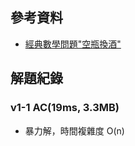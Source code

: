 ## 參考資料
- [經典數學問題"空瓶換酒"](https://blog.csdn.net/paschen/article/details/79840114)

## 解題紀錄
### v1-1 AC(19ms, 3.3MB)
- 暴力解，時間複雜度 O(n)
